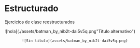 # Estructurado
Ejercicios de clase reestructurados


![hola](./assets/batman_by_nib2t-dai5v5q.png"Título alternativo")

            ![Sin titulo](assets/batman_by_nib2t-dai5v5q.png)
